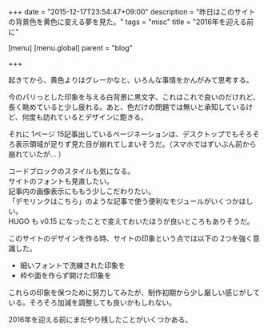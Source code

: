 +++
date = "2015-12-17T23:54:47+09:00"
description = "昨日はこのサイトの背景色を黄色に変える夢を見た。"
tags = "misc"
title = "2016年を迎える前に"

[menu]
  [menu.global]
    parent = "blog"

+++

起きてから、黄色よりはグレーかなと、いろんな事情をかんがみて思考する。

今のパリっとした印象を与える白背景に黒文字、これはこれで良いのだけれど、長く眺めていると少し疲れる。あと、色だけの問題では無いと承知しているけど、何度も訪れているとデザインに飽きる。

それに 1ページ 15記事出しているページネーションは、デスクトップでもそろそろ表示領域が足りず見た目が崩れてしまいそうだ。（スマホではずいぶん前から崩れていたが... ）

コードブロックのスタイルも気になる。  
サイトのフォントも見直したい。  
記事内の画像表示にももう少しこだわりたい。  
「デモリンクはこちら」のような記事で使う便利なモジュールがいくつかほしい。  
HUGO も v0.15 になったことで変えておいたほうが良いところもありそうだ。

このサイトのデザインを作る時、サイトの印象という点では以下の 2つを強く意識した。

- 細いフォントで洗練された印象を
- 枠や面を作らず開けた印象を

これらの印象を保つために努力してみたが、制作初期から少し厳しい感じがしている。そろそろ加減を調整しても良いかもしれない。

2016年を迎える前にまだやり残したことがいくつかある。
